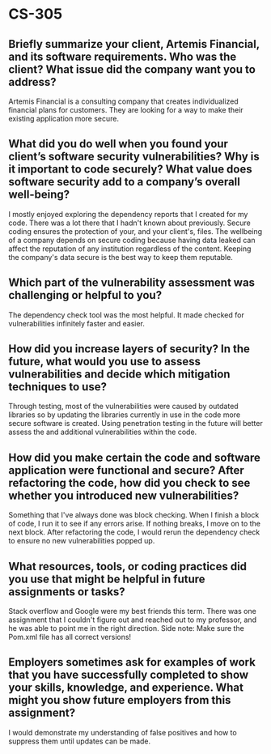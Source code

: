 # CS-305

## Briefly summarize your client, Artemis Financial, and its software requirements. Who was the client? What issue did the company want you to address?
Artemis Financial is a consulting company that creates individualized financial plans for customers. They are looking for a way to make their existing application more secure.

## What did you do well when you found your client’s software security vulnerabilities? Why is it important to code securely? What value does software security add to a company’s overall well-being?
I mostly enjoyed exploring the dependency reports that I created for my code. There was a lot there that I hadn't known about previously. Secure coding ensures the protection of your, and your client's, files. The wellbeing of a company depends on secure coding because having data leaked can affect the reputation of any institution regardless of the content. Keeping the company's data secure is the best way to keep them reputable.

## Which part of the vulnerability assessment was challenging or helpful to you?
The dependency check tool was the most helpful. It made checked for vulnerabilities infinitely faster and easier.

## How did you increase layers of security? In the future, what would you use to assess vulnerabilities and decide which mitigation techniques to use?
Through testing, most of the vulnerabilities were caused by outdated libraries so by updating the libraries currently in use in the code more secure software is created. Using penetration testing in the future will better assess the and additional vulnerabilities within the code.

## How did you make certain the code and software application were functional and secure? After refactoring the code, how did you check to see whether you introduced new vulnerabilities?
Something that I've always done was block checking. When I finish a block of code, I run it to see if any errors arise. If nothing breaks, I move on to the next block. After refactoring the code, I would rerun the dependency check to ensure no new vulnerabilities popped up.

## What resources, tools, or coding practices did you use that might be helpful in future assignments or tasks?
Stack overflow and Google were my best friends this term. There was one assignment that I couldn't figure out and reached out to my professor, and he was able to point me in the right direction. Side note: Make sure the Pom.xml file has all correct versions!

## Employers sometimes ask for examples of work that you have successfully completed to show your skills, knowledge, and experience. What might you show future employers from this assignment?
I would demonstrate my understanding of false positives and how to suppress them until updates can be made.
